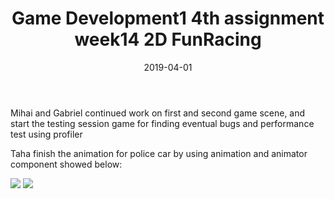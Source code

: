 ﻿---
layout: post
title: "Game Development1 4th assignment week14 2D FunRacing"
date: 2019-04-01
---

Mihai and Gabriel continued work on first and second game scene, and start the testing session game for finding eventual bugs and performance test using profiler

Taha finish the animation for police car by using animation and animator component showed below:


<img src="../../../images/third/animation.jpg">

<img src="../../../images/third/animator.jpg">
